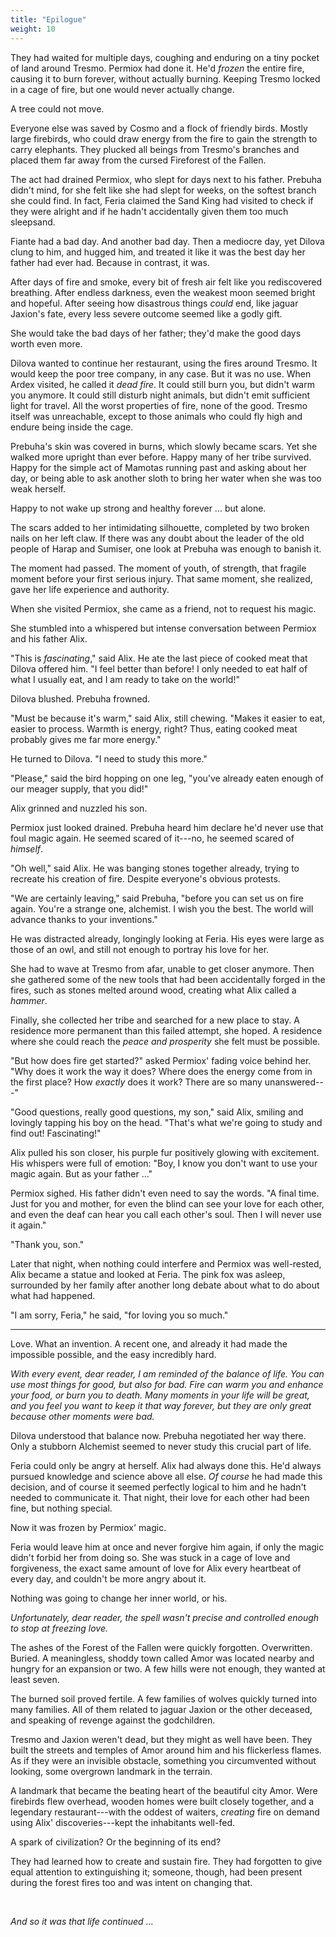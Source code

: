```yaml
---
title: "Epilogue"
weight: 10
---
```

They had waited for multiple days, coughing and enduring on a tiny pocket of land around Tresmo. Permiox had done it. He'd _frozen_ the entire fire, causing it to burn forever, without actually burning. Keeping Tresmo locked in a cage of fire, but one would never actually change.

A tree could not move. 

Everyone else was saved by Cosmo and a flock of friendly birds. Mostly large firebirds, who could draw energy from the fire to gain the strength to carry elephants. They plucked all beings from Tresmo's branches and placed them far away from the cursed Fireforest of the Fallen.

The act had drained Permiox, who slept for days next to his father. Prebuha didn't mind, for she felt like she had slept for weeks, on the softest branch she could find. In fact, Feria claimed the Sand King had visited to check if they were alright and if he hadn't accidentally given them too much sleepsand.

Fiante had a bad day. And another bad day. Then a mediocre day, yet Dilova clung to him, and hugged him, and treated it like it was the best day her father had ever had. Because in contrast, it was. 

After days of fire and smoke, every bit of fresh air felt like you rediscovered breathing. After endless darkness, even the weakest moon seemed bright and hopeful. After seeing how disastrous things _could_ end, like jaguar Jaxion's fate, every less severe outcome seemed like a godly gift.

She would take the bad days of her father; they'd make the good days worth even more.

Dilova wanted to continue her restaurant, using the fires around Tresmo. It would keep the poor tree company, in any case. But it was no use. When Ardex visited, he called it _dead fire_. It could still burn you, but didn't warm you anymore. It could still disturb night animals, but didn't emit sufficient light for travel. All the worst properties of fire, none of the good. Tresmo itself was unreachable, except to those animals who could fly high and endure being inside the cage.

Prebuha's skin was covered in burns, which slowly became scars. Yet she walked more upright than ever before. Happy many of her tribe survived. Happy for the simple act of Mamotas running past and asking about her day, or being able to ask another sloth to bring her water when she was too weak herself.

Happy to not wake up strong and healthy forever ... but alone.

The scars added to her intimidating silhouette, completed by two broken nails on her left claw. If there was any doubt about the leader of the old people of Harap and Sumiser, one look at Prebuha was enough to banish it. 

The moment had passed. The moment of youth, of strength, that fragile moment before your first serious injury. That same moment, she realized, gave her life experience and authority.

When she visited Permiox, she came as a friend, not to request his magic. 

She stumbled into a whispered but intense conversation between Permiox and his father Alix.

"This is _fascinating_," said Alix. He ate the last piece of cooked meat that Dilova offered him. "I feel better than before! I only needed to eat half of what I usually eat, and I am ready to take on the world!"

Dilova blushed. Prebuha frowned.

"Must be because it's warm," said Alix, still chewing. "Makes it easier to eat, easier to process. Warmth is energy, right? Thus, eating cooked meat probably gives me far more energy."

He turned to Dilova. "I need to study this more."

"Please," said the bird hopping on one leg, "you've already eaten enough of our meager supply, that you did!"

Alix grinned and nuzzled his son. 

Permiox just looked drained. Prebuha heard him declare he'd never use that foul magic again. He seemed scared of it---no, he seemed scared of _himself_.

"Oh well," said Alix. He was banging stones together already, trying to recreate his creation of fire. Despite everyone's obvious protests.

"We are certainly leaving," said Prebuha, "before you can set us on fire again. You're a strange one, alchemist. I wish you the best. The world will advance thanks to your inventions."

He was distracted already, longingly looking at Feria. His eyes were large as those of an owl, and still not enough to portray his love for her.

She had to wave at Tresmo from afar, unable to get closer anymore. Then she gathered some of the new tools that had been accidentally forged in the fires, such as stones melted around wood, creating what Alix called a _hammer_. 

Finally, she collected her tribe and searched for a new place to stay. A residence more permanent than this failed attempt, she hoped. A residence where she could reach the _peace and prosperity_ she felt must be possible.

"But how does fire get started?" asked Permiox' fading voice behind her. "Why does it work the way it does? Where does the energy come from in the first place? How _exactly_ does it work? There are so many unanswered---"

"Good questions, really good questions, my son," said Alix, smiling and lovingly tapping his boy on the head. "That's what we're going to study and find out! Fascinating!"

Alix pulled his son closer, his purple fur positively glowing with excitement. His whispers were full of emotion: "Boy, I know you don't want to use your magic again. But as your father ..."

Permiox sighed. His father didn't even need to say the words. "A final time. Just for you and mother, for even the blind can see your love for each other, and even the deaf can hear you call each other's soul. Then I will never use it again."

"Thank you, son." 

Later that night, when nothing could interfere and Permiox was well-rested, Alix became a statue and looked at Feria. The pink fox was asleep, surrounded by her family after another long debate about what to do about what had happened.

"I am sorry, Feria," he said, "for loving you so much."

___

Love. What an invention. A recent one, and already it had made the impossible possible, and the easy incredibly hard.

_With every event, dear reader, I am reminded of the balance of life. You can use most things for good, but also for bad. Fire can warm you and enhance your food, or burn you to death. Many moments in your life will be great, and you feel you want to keep it that way forever, but they are only great because other moments were bad._

Dilova understood that balance now. Prebuha negotiated her way there. Only a stubborn Alchemist seemed to never study this crucial part of life.

Feria could only be angry at herself. Alix had always done this. He'd always pursued knowledge and science above all else. _Of course_ he had made this decision, and of course it seemed perfectly logical to him and he hadn't needed to communicate it. That night, their love for each other had been fine, but nothing special.

Now it was frozen by Permiox' magic.

Feria would leave him at once and never forgive him again, if only the magic didn't forbid her from doing so. She was stuck in a cage of love and forgiveness, the exact same amount of love for Alix every heartbeat of every day, and couldn't be more angry about it.

Nothing was going to change her inner world, or his.

_Unfortunately, dear reader, the spell wasn't precise and controlled enough to stop at freezing love._

The ashes of the Forest of the Fallen were quickly forgotten. Overwritten. Buried. A meaningless, shoddy town called Amor was located nearby and hungry for an expansion or two. A few hills were not enough, they wanted at least seven. 

The burned soil proved fertile. A few families of wolves quickly turned into many families. All of them related to jaguar Jaxion or the other deceased, and speaking of revenge against the godchildren.

Tresmo and Jaxion weren't dead, but they might as well have been. They built the streets and temples of Amor around him and his flickerless flames. As if they were an invisible obstacle, something you circumvented without looking, some overgrown landmark in the terrain.

A landmark that became the beating heart of the beautiful city Amor. Were firebirds flew overhead, wooden homes were built closely together, and a legendary restaurant---with the oddest of waiters, _creating_ fire on demand using Alix' discoveries---kept the inhabitants well-fed.

A spark of civilization? Or the beginning of its end?

They had learned how to create and sustain fire. They had forgotten to give equal attention to extinguishing it; someone, though, had been present during the forest fires too and was intent on changing that.

&nbsp;

_And so it was that life continued ..._